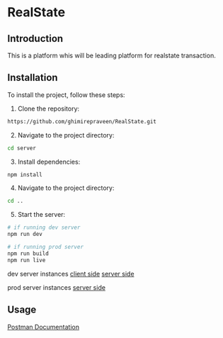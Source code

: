 # RealState

## Introduction

This is a platform whis  will be leading platform for realstate transaction.
## Installation

To install the project, follow these steps:

1. Clone the repository:

```bash
https://github.com/ghimirepraveen/RealState.git

```

2. Navigate to the project directory:

```bash
cd server
```

3. Install dependencies:

```bash
npm install
```


4. Navigate to the project directory:

```bash
cd ..
```

5. Start the server:

```bash
# if running dev server
npm run dev

# if running prod server
npm run build
npm run live
```

dev server instances
[client side](http://localhost:5173)
[server side](http://localhost:3000)

prod server instances
[server side](http://localhost:3000)

## Usage

[Postman Documentation](https://documenter.getpostman.com/view/26824707/2sA2xb6Fmz)

